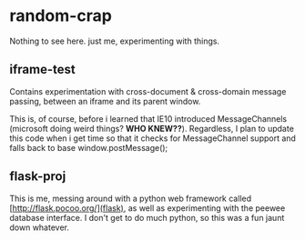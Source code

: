 random-crap
===========

Nothing to see here.  just me, experimenting with things.

iframe-test
-----------
Contains experimentation with cross-document & cross-domain message passing, between an iframe and its parent window.

This is, of course, before i learned that IE10 introduced MessageChannels (microsoft doing weird things?  **WHO KNEW??**).  Regardless, I plan to update this code when i get time so that it checks for MessageChannel support and falls back to base window.postMessage();

flask-proj
----------
This is me, messing around with a python web framework called [http://flask.pocoo.org/](flask), as well as experimenting with the peewee database interface.  I don't get to do much python, so this was a fun jaunt down whatever.


